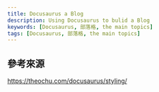 ```yaml
---
title: Docusaurus a Blog
description: Using Docusaurus to bulid a Blog
keywords: [Docusaurus, 部落格, the main topics]
tags: [Docusaurus, 部落格, the main topics]
---
```



## 參考來源
https://theochu.com/docusaurus/styling/